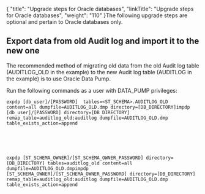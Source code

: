 {
    "title": "Upgrade steps for Oracle databases",
    "linkTitle": "Upgrade steps for Oracle databases",
    "weight": "110"
}The following upgrade steps are optional and pertain to Oracle databases only.

## Export data from old Audit log and import it to the new one

The recommended method of migrating old data from the old Audit log table (AUDITLOG\_OLD in the example) to the new Audit log table (AUDITLOG in the example) is to use Oracle Data Pump.

Run the following commands as a user with DATA\_PUMP privileges:

    expdp [db_user]/[PASSWORD]  tables=<ST_SCHEMA>.AUDITLOG_OLD content=all dumpfile=AUDITLOG_OLD.dmp directory=[DB_DIRECTORY]impdp [db_user]/[PASSWORD] directory=[DB_DIRECTORY] remap_table=auditlog_old:auditlog dumpfile=AUDITLOG_OLD.dmp table_exists_action=append

 

 

    expdp [ST_SCHEMA_OWNER]/[ST_SCHEMA_OWNER_PASSWORD] directory=[DB_DIRECTORY] tables=auditlog_old content=all dumpfile=AUDITLOG_OLD.dmpimpdp [ST_SCHEMA_OWNER]/[ST_SCHEMA_OWNER_PASSWORD] directory=[DB_DIRECTORY] remap_table=auditlog_old:auditlog dumpfile=AUDITLOG_OLD.dmp table_exists_action=append
